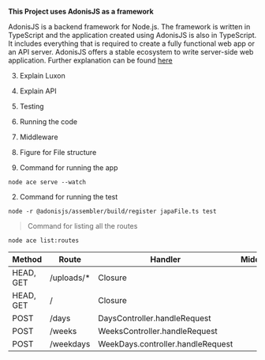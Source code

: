 <strong> This Project uses AdonisJS as a framework </strong>

AdonisJS is a backend framework for Node.js. The framework is written in TypeScript and the application created using AdonisJS is also in TypeScript. It includes everything that is required to create a fully functional web app or an API server. AdonisJS offers a stable ecosystem to write server-side web application. Further explanation can be found [here](https://adonisjs.com/)


3. Explain Luxon
4. Explain API
5. Testing 
6. Running the code
7. Middleware
8. Figure for File structure 


1. Command for running the app
```
node ace serve --watch
```
2. Command for running the test 
```
node -r @adonisjs/assembler/build/register japaFile.ts test
```


> Command for listing all the routes
```
node ace list:routes
```


Method | Route | Handler | Middleware | Name |
--- | --- | --- | --- |--- |
HEAD, GET | /uploads/* | Closure | | drive.local.serve | 
HEAD, GET | / | Closure | | | 
POST  | /days | DaysController.handleRequest | |  | 
POST | /weeks | WeeksController.handleRequest | |  | 
POST | /weekdays | WeekDays.controller.handleRequest | | |
